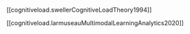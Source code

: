 
[[cognitiveload.swellerCognitiveLoadTheory1994]]  

[[cognitiveload.larmuseauMultimodalLearningAnalytics2020]]
